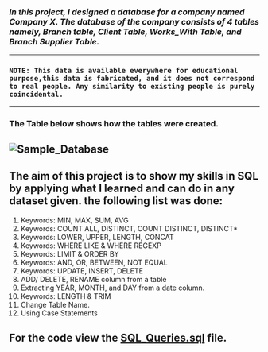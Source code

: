 
### *In this project, I designed a database for a company named Company X. The database of the company consists of 4 tables namely, Branch table, Client Table, Works_With Table, and Branch Supplier Table.*
---
### `NOTE: This data is available everywhere for educational purpose,this data is fabricated, and it does not correspond to real people. Any similarity to existing people is purely coincidental.`
---

### The Table below shows how the tables were created. 


![Sample_Database](https://github.com/user-attachments/assets/505d03ed-ff52-4f0d-b8da-78bf59f40aea)
---
## The aim of this project is to show my skills in SQL by applying what I learned and can do in any dataset given. the following list was done:

1. Keywords: MIN, MAX, SUM, AVG
2. Keywords: COUNT ALL, DISTINCT, COUNT DISTINCT, DISTINCT*
3. Keywords: LOWER, UPPER, LENGTH,  CONCAT
4. Keywords: WHERE LIKE  & WHERE REGEXP
5. Keywords: LIMIT & ORDER BY
6. Keywords: AND, OR, BETWEEN, NOT EQUAL
7. Keywords: UPDATE, INSERT, DELETE
8. ADD/ DELETE, RENAME column from a table
9. Extracting YEAR, MONTH, and DAY from a date column.
10. Keywords: LENGTH & TRIM
11. Change Table Name.
12. Using Case Statements

## For the code view the [SQL_Queries.sql](https://github.com/Maged325/SQL-Portfolio/blob/main/Project_3/SQL_Queries.sql) file.




